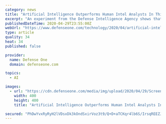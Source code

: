 ```yaml
---
category: news
title: "Artificial Intelligence Outperforms Human Intel Analysts In This One Key Area"
excerpt: "An experiment from the Defense Intelligence Agency shows that AI and humans have different risk tolerances when data is scarce."
publishedDateTime: 2020-04-29T23:55:00Z
webUrl: "https://www.defenseone.com/technology/2020/04/artificial-intelligence-outperforms-human-intel-analysts-one-key-area/165022/?oref=d-mostread"
type: article
quality: 34
heat: 34
published: false

provider:
  name: Defense One
  domain: defenseone.com

topics:
  - AI

images:
  - url: "https://cdn.defenseone.com/media/img/upload/2020/04/29/Screen_Shot_2020-04-29_at_6.17.55_PM/open-graph.png"
    width: 400
    height: 400
    title: "Artificial Intelligence Outperforms Human Intel Analysts In This One Key Area"

secured: "PhDwYvxRyRyH2lVDsxDk3kOndSxirVoz3t9/Q+D+aTCKqr4lb6S/IrsqREEZJP34feIi3B6ePadcr0kOdjSGg7VEBEm4H4XCGoE1568LiIffsTjKzBFkqq5xMQpXXCdnmUz86WtYdhX0fKaZLO0QBByZXZ+IPhRuzUXRQFpIMdsyYCAD0pS78eqYv7ahaDpe7EpHbQP8RipqUcImuHb8KDTxfbR4tguLNwQhw835Hbj09iVtc5A3mdFNm9dPpAoevvVxrnxZ3xUkV/vtgV+fbUFdyrStSHWYBdUKkHNyjVS8rb3GNQiy8+d1wWHk1+Ys;xatlEx6slA3Db8EdGUBzmg=="
---
```


